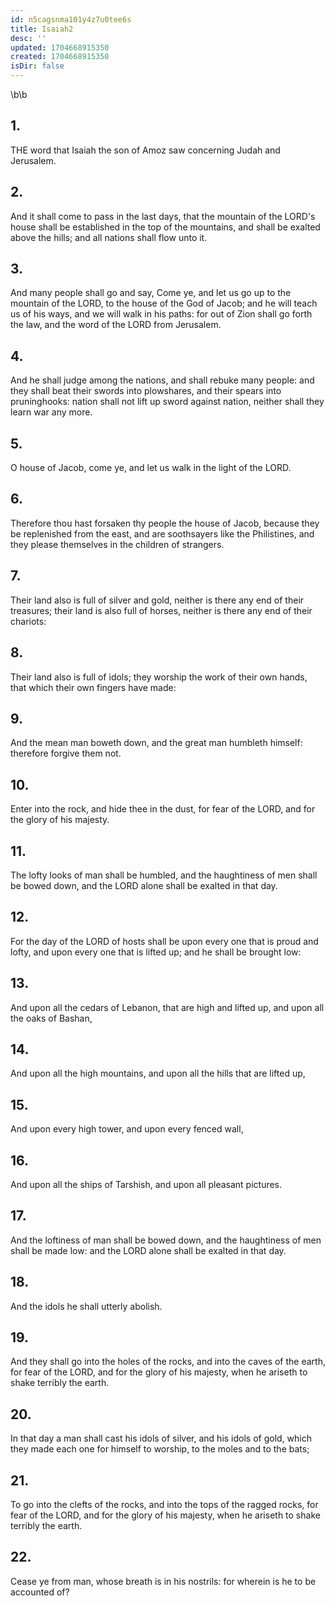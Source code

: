 ```yaml
---
id: n5cagsnma101y4z7u0tee6s
title: Isaiah2
desc: ''
updated: 1704668915350
created: 1704668915350
isDir: false
---
```

\b\b
## 1.
THE word that Isaiah the son of Amoz saw concerning Judah and Jerusalem.
## 2.
And it shall come to pass in the last days, that the mountain of the LORD's house shall be established in the top of the mountains, and shall be exalted above the hills; and all nations shall flow unto it.
## 3.
And many people shall go and say, Come ye, and let us go up to the mountain of the LORD, to the house of the God of Jacob; and he will teach us of his ways, and we will walk in his paths: for out of Zion shall go forth the law, and the word of the LORD from Jerusalem.
## 4.
And he shall judge among the nations, and shall rebuke many people: and they shall beat their swords into plowshares, and their spears into pruninghooks: nation shall not lift up sword against nation, neither shall they learn war any more.
## 5.
O house of Jacob, come ye, and let us walk in the light of the LORD.
## 6.
Therefore thou hast forsaken thy people the house of Jacob, because they be replenished from the east, and are soothsayers like the Philistines, and they please themselves in the children of strangers.
## 7.
Their land also is full of silver and gold, neither is there any end of their treasures; their land is also full of horses, neither is there any end of their chariots:
## 8.
Their land also is full of idols; they worship the work of their own hands, that which their own fingers have made:
## 9.
And the mean man boweth down, and the great man humbleth himself: therefore forgive them not.
## 10.
Enter into the rock, and hide thee in the dust, for fear of the LORD, and for the glory of his majesty.
## 11.
The lofty looks of man shall be humbled, and the haughtiness of men shall be bowed down, and the LORD alone shall be exalted in that day.
## 12.
For the day of the LORD of hosts shall be upon every one that is proud and lofty, and upon every one that is lifted up; and he shall be brought low:
## 13.
And upon all the cedars of Lebanon, that are high and lifted up, and upon all the oaks of Bashan,
## 14.
And upon all the high mountains, and upon all the hills that are lifted up,
## 15.
And upon every high tower, and upon every fenced wall,
## 16.
And upon all the ships of Tarshish, and upon all pleasant pictures.
## 17.
And the loftiness of man shall be bowed down, and the haughtiness of men shall be made low: and the LORD alone shall be exalted in that day.
## 18.
And the idols he shall utterly abolish.
## 19.
And they shall go into the holes of the rocks, and into the caves of the earth, for fear of the LORD, and for the glory of his majesty, when he ariseth to shake terribly the earth.
## 20.
In that day a man shall cast his idols of silver, and his idols of gold, which they made each one for himself to worship, to the moles and to the bats;
## 21.
To go into the clefts of the rocks, and into the tops of the ragged rocks, for fear of the LORD, and for the glory of his majesty, when he ariseth to shake terribly the earth.
## 22.
Cease ye from man, whose breath is in his nostrils: for wherein is he to be accounted of?
